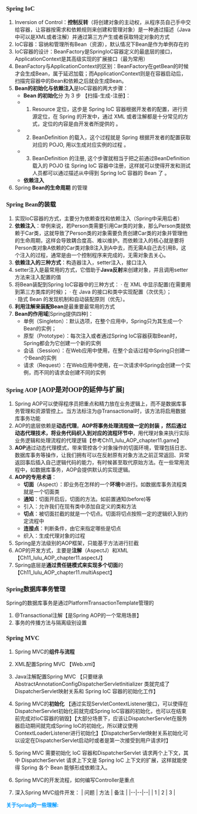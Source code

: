 ### <font face="Cabrili">Spring IoC</font>

 1. Inversion of Control：**控制反转**（将创建对象的主动权，从程序员自己手中交给容器，让容器按需求和依赖规则来创建和管理对象）是一种通过描述（Java中可以是XML或者注解）并通过第三方产生或者获取特定对象的方式
 2. IoC容器：容纳和管理所有Bean（资源），默认情况下Bean是作为单例存在的
 3. IoC容器的设计：BeanFactory是SpringIoC容器定义的最底层的接口， ApplicationContext是其高级实现的扩展接口（最为常用）
 4. BeanFactory与ApplicationContext的区别：BeanFactory在getBean的时候才会生成Bean，属于延迟加载；而ApplicationContext则是在容器启动后，扫描完容器中的Bean和依赖之后就会生成Bean。
 5. **Bean的初始化与依赖注入**是IoC容器的两大步骤：
	- **Bean 的初始化**分 为 3 步 【扫描-生成-注册】：  
	- 1)  Resource 定位，这步是 Spring IoC 容器根据开发者的配置，进行资源定位，在 Spring  的开发中，通过 XML 或者注解都是十分常见的方式，定位的内容是由开发者所提供的 。  
	- 2) BeanDefinition 的载入，这个过程就是 Spring 根据开发者的配置获取对应的 POJO,  用以生成对应实例的过程 。  
	- 3) BeanDefinition 的注册, 这个步骤就相当于把之前通过BeanDefinition载入的 POJO  往 Spring IoC 容器中注册，这样就可以使得开发和测试人员都可以通过描述从中得到 Spring  IoC 容器的 Bean 了 。
	- **依赖注入**
6. Spring **Bean的生命周期** 的管理
	

### <font face="Cabrili">Spring Bean的装载</font>

1. 实现IoC容器的方式，主要分为依赖查找和依赖注入（Spring中采用后者）
2. **依赖注入**：举例来说，若Person类需要引用Car类的对象，那么Person类就依赖于Car类，这就导致了Person类的对象需要负责创建Car类的对象并管理他的生命周期，这样会导致耦合度高、难以维护。而依赖注入的核心就是要将Person类对象A依赖的Car类对象B注入到A中去，而无需A自己去引用B，这个注入的过程，通常是由一个控制程序来完成的，无需对象去关心。
3. **依赖注入的三种方式**：构造器注入，setter注入，接口注入
4. setter注入是最常用的方式，它借助于**Java反射**来创建对象，并且调用setter方法来注入配置的值
5. 将Bean装配到Spring IoC容器中的三种方式：
	· 在 XML 中显示配置(在需要用到第三方类库的时候)；
	· 在 Java 的接口和类中实现配置（次优先）；  
	· 隐式 Bean 的发现机制和自动装配原则（优先）。
6. **利用注解来装配Bean**是最重要最常用的方式
7. **Bean的作用域**[Spring提供四种]：
	- 单例（Singleton）：默认选项，在整个应用中，Spring只为其生成一个Bean的实例；
	- 原型（Prototype）：每次注入或者通过Spring IoC容器获取Bean时，Spring都会为它创建一个新的实例
	- 会话（Session）：在Web应用中使用，在整个会话过程中Spring只创建一个Bean的实例
	- 请求（Request）：在Web应用中使用，在一次请求中Spring会创建一个实例，而不同的请求会创建不同的实例  

### <font face="Cabrili">Spring AOP<font size="4">  [AOP是对OOP的延伸与扩展]</font></font>

1. Spring AOP可以使得程序员把重点和精力放在业务逻辑上，而不是数据库事务管理和资源管控上。当方法标注为@Transactional时，该方法将启用数据库事务功能
2. AOP的底层依赖是**动态代理**。**AOP将事务处理流程做一定的封装 ，然后通过动态代理技术，将业务代码织入到对应的流程环节中**，用代理对象来执行实际业务逻辑和处理流程的代理逻辑【参考Ch11_lulu_AOP_chapter11.game】
3. **AOP**通过动态代理模式，带来管控各个对象操作的切面环境，管理包括日志、数据库事务等操作，让我们拥有可以在反射原有对象方法之前正常返回、异常返回事后插入自己逻辑代码的能力，有时候甚至取代原始方法。在一些常用流程中，如数据库事务，AOP会提供默认的实现逻辑。
4. **AOP的专用术语**：
	- **切面**（Aspect）：即业务在怎样的一个**环境**中进行。如数据库事务流程类就是一个切面类
	- **通知**：切面开启后，切面的方法。如前置通知(before)等
	- 引入：允许我们在现有类中添加自定义的类和方法
	- **切点**：被切面拦截的就是一个切点。切面将切点按照一定的逻辑织入到约定流程中
	- **连接点**：判断条件，由它来指定哪些是切点
	- 织入：生成代理对象的过程
5. Spring是方法级别的AOP框架，只能基于方法进行拦截
6. AOP的开发方式，主要是**注解**（AspectJ）和XML【Ch11_lulu_AOP_chapter11.aspectJ】
7. Spring底层是**通过责任链模式来实现多个切面**的【Ch11_lulu_AOP_chapter11.multiAspect】

### <font face="Cabrili">Spring数据库事务管理</font>
Spring的数据库事务是通过PlatformTransactionTemplate管理的

1. @Transactional注解【是Spring AOP的一个常用场景】
2. 事务的传播方法与隔离级别设置

### <font face="Cabrili">Spring MVC</font>
1. Spring MVC的**组件与流程**
2. XML配置Spring MVC  【Web.xml】
3. Java注解配置Spring MVC 【只要继承 AbstractAnnotationConfigDispatcherServletlnitializer 类就完成了DispatcherServlet映射关系和 Spring IoC 容器的初始化工作】
4. Spring MVC的**初始化**  【通过实现ServletContextListener接口，可以使得在DispatcherServlet初始化前就完成Spring IoC容器的初始化，也可以在结束前完成对IoC容器的销毁】【大部分场景下，应该让DispatcherServlet在服务器启动期间就完成Spring IoC的初始化，所以建议使用ContextLoaderListener进行初始化】【DispatcherServlet映射关系初始化可以设定在DispatcherServlet启动时或者是第一次接受到用户请求时】
5. Spring MVC 需要初始化 IoC 容器和DispatcherServlet 请求两个上下文，其中 DispatcherServlet 请求上下文是 Spring IoC 上下文的扩展，这样就能使得 Spring 各个 Bean 能够形成依赖注入。
6. Spring MVC的开发流程，如何编写Controller是重点

7. 深入Spring MVC组件开发：
	| 问题 | 方法 | 备注 |
	|--|--|--|
	| 1 | 2 | 3 |


 



<font color=#0099ff face="楷体">**关于Spring的一些理解:**</font>
<!--stackedit_data:
eyJoaXN0b3J5IjpbLTQxMzgyNDk5MiwtMTczMDAxNTE3MywtMT
I1OTY1MzA1NywxMTk5Mjc2NDk3LC0xNzYzNzI4MjQ1LC0xOTk0
MTM0OTY5LDI1OTQwNDUwOCwxMzc5NDUwMTgyLC0yMDY4MTEzNz
IyLDIwODg2MzAxMDUsNTExOTg5NzIxLDE5MjM2OTIwMzAsLTEx
MDA4NTI0NTQsMTg3MjE2MzkzMiw4NjI1OTg5MTIsLTE5NjM0ND
k2MTgsNTY3NjQ5OTA1LC0xNTI3NjAxMTcyLDE1NDIyMDg1ODEs
LTUxODg1MzYxM119
-->